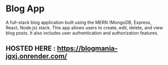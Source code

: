 # Blog App

A full-stack blog  application built using the MERN (MongoDB, Express, React, Node.js) stack. This app allows users to create, edit, delete, and view blog posts. It also includes user authentication and authorization features.

## HOSTED HERE : https://blogmania-jgxj.onrender.com/ 







